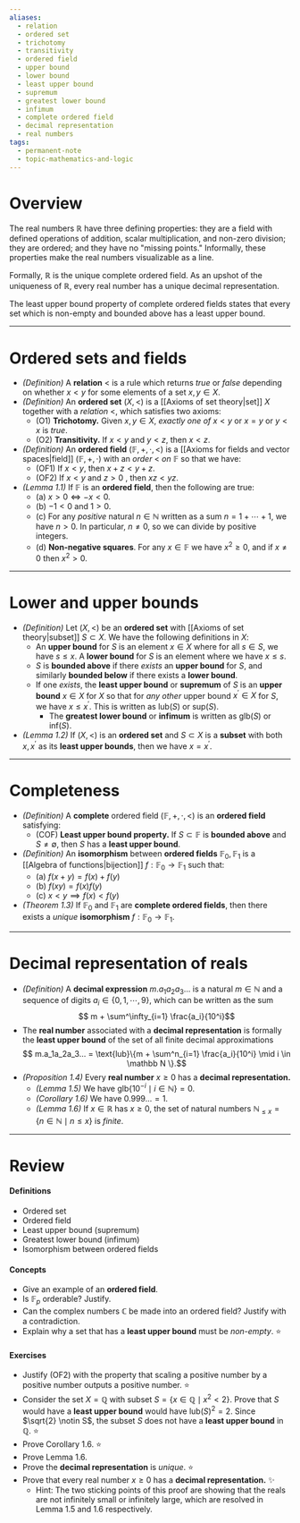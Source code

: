 ```yaml
---
aliases:
  - relation
  - ordered set
  - trichotomy
  - transitivity
  - ordered field
  - upper bound
  - lower bound
  - least upper bound
  - supremum
  - greatest lower bound
  - infimum
  - complete ordered field
  - decimal representation
  - real numbers
tags:
  - permanent-note
  - topic-mathematics-and-logic
---
```

# Overview

The real numbers $\mathbb R$ have three defining properties: they are a field with defined operations of addition, scalar multiplication, and non-zero division; they are ordered; and they have no "missing points." Informally, these properties make the real numbers visualizable as a line. 

Formally, $\mathbb R$  is the unique complete ordered field. As an upshot of the uniqueness of $\mathbb R$, every real number has a unique decimal representation.

The least upper bound property of complete ordered fields states that every set which is non-empty and bounded above has a least upper bound.

---

# Ordered sets and fields

- *(Definition)* A **relation** $<$ is a rule which returns *true* or *false* depending on whether $x < y$ for some elements of a set $x,y \in X$.
- *(Definition)* An **ordered set** $(X, <)$ is a [[Axioms of set theory|set]] $X$ together with a *relation* $<$, which satisfies two axioms:
	- (O1) **Trichotomy.** Given $x,y \in X$, *exactly one of* $x < y$ or $x = y$ or $y < x$ is *true*.
	- (O2) **Transitivity.** If $x < y$ and $y <z$, then $x < z$.
- *(Definition)* An **ordered field** $(\mathbb F, + , \cdot, <)$ is a [[Axioms for fields and vector spaces|field]] $(\mathbb F, + , \cdot)$ with an *order* $<$ *on* $\mathbb F$ so that we have:
	- (OF1) If $x < y$, then $x + z < y + z$.
	- (OF2) If $x<y$ and $z > 0$ , then $xz < yz$.
- *(Lemma 1.1)* If $\mathbb F$ is an **ordered field**, then the following are true:
	- (a) $x > 0 \iff -x < 0$.
	- (b) $-1 < 0$ and $1 > 0$.
	- (c) For any *positive* natural $n \in \mathbb N$ written as a sum $n = 1 + \cdots + 1$, we have $n > 0$. In particular, $n \neq 0$, so we can divide by positive integers.
	- (d) **Non-negative squares**. For any $x \in \mathbb F$ we have $x^2 \geq 0$, and if $x \neq 0$ then $x^2 > 0$.

---
# Lower and upper bounds

- *(Definition)* Let $(X, <)$ be an **ordered set** with [[Axioms of set theory|subset]] $S \subset X$. We have the following definitions in $X$:
	- An **upper bound** for $S$ is an element $x \in X$ where for all $s \in S$, we have $s \leq x$. A **lower bound** for $S$ is an element where we have $x \leq s$.
	- $S$ is **bounded above** if there *exists* an **upper bound** for $S$, and similarly **bounded below** if there exists a **lower bound**.
	- If one *exists*, the **least upper bound** or **supremum** of $S$ is an **upper bound** $x \in X$ for $X$ so that for *any other* upper bound $x^\prime \in X$ for $S$, we have $x \leq x^\prime$. This is written as $\text{lub}(S)$ or $\text{sup}(S)$.
		- The **greatest lower bound** or **infimum** is written as $\text{glb}(S)$ or $\text{inf}(S)$.
- *(Lemma 1.2)* If $(X,<)$ is an **ordered set** and $S \subset X$ is a **subset** with both $x, x^\prime$ as its **least upper bounds**, then we have $x = x^\prime$.

---
# Completeness

- *(Definition)* A **complete** ordered field $(\mathbb F, + , \cdot, <)$ is an **ordered field** satisfying:
	- (COF) **Least upper bound property.** If $S \subset \mathbb F$ is **bounded above** and $S \neq \emptyset$, then $S$ has a **least upper bound**.
- *(Definition)* An **isomorphism** between **ordered fields** $\mathbb F_0, \mathbb F_1$ is a [[Algebra of functions|bijection]] $f : \mathbb F_0 \to \mathbb F_1$ such that:
	- (a) $f(x + y) = f(x) + f(y)$
	- (b) $f(xy) = f(x)f(y)$
	- (c) $x<y \implies f(x) < f(y)$
- *(Theorem 1.3)* If $\mathbb F_0$ and $\mathbb F_1$ are **complete ordered fields**, then there exists a *unique* **isomorphism** $f: \mathbb F_0 \to \mathbb F_1$.

---
# Decimal representation of reals

- *(Definition)* A **decimal expression** $m.a_1a_2a_3...$ is a natural $m \in \mathbb N$ and a sequence of digits $a_i \in \{ 0, 1, \cdots , 9 \}$, which can be written as the sum
$$ m + \sum^\infty_{i=1} \frac{a_i}{10^i}$$
- The **real number** associated with a **decimal representation** is formally the **least upper bound** of the set of all finite decimal approximations
$$  m.a_1a_2a_3... = \text{lub}\{m + \sum^n_{i=1} \frac{a_i}{10^i} \mid i \in \mathbb N \}.$$
- *(Proposition 1.4)* Every **real number** $x \geq 0$ has a **decimal representation.**
	- *(Lemma 1.5)* We have $\text{glb} \{ 10^{-i} \mid i \in \mathbb N\} = 0$.
	- *(Corollary 1.6)* We have $0.999... = 1$.
	- *(Lemma 1.6)* If $x \in \mathbb R$ has $x \geq 0$, the set of natural numbers $\mathbb N_{\leq x} = \{n \in \mathbb N \mid n \leq x\}$ is *finite*.

---
# Review

#### Definitions
- Ordered set
- Ordered field
- Least upper bound (supremum)
- Greatest lower bound (infimum)
- Isomorphism between ordered fields

#### Concepts
- Give an example of an **ordered field**.
- Is $\mathbb F_p$ orderable? Justify. 
- Can the complex numbers $\mathbb C$ be made into an ordered field? Justify with a contradiction.
- Explain why a set that has a **least upper bound** must be *non-empty*. ⭐

#### Exercises
- Justify (OF2) with the property that scaling a positive number by a positive number outputs a positive number. ⭐
- Consider the set $X = \mathbb Q$ with subset $S = \{x \in \mathbb Q \mid x^2 < 2\}$. Prove that $S$ would have a **least upper bound** would have $\text{lub}(S)^2 = 2$. Since $\sqrt{2} \notin S$, the subset $S$ does not have a **least upper bound** in $\mathbb Q$. ⭐
- Prove Corollary 1.6. ⭐
- Prove Lemma 1.6.
- Prove the **decimal representation** is *unique*. ⭐
- Prove that every real number $x \geq 0$ has a **decimal representation.** ✨
	- Hint: The two sticking points of this proof are showing that the reals are not infinitely small or infinitely large, which are resolved in Lemma 1.5 and 1.6 respectively. 